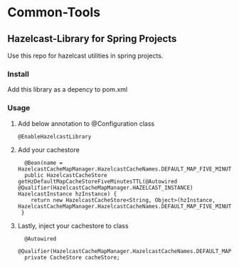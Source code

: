 # Common-Tools
## Hazelcast-Library for Spring Projects

Use this repo for hazelcast utilities in spring projects.

### Install
Add this library as a depency to pom.xml

### Usage
1. Add below annotation to @Configuration class

    `@EnableHazelcastLibrary`

2. Add your cachestore

    ```
      @Bean(name = HazelcastCacheMapManager.HazelcastCacheNames.DEFAULT_MAP_FIVE_MINUTES_TTL.name)
      public HazelcastCacheStore getHzDefaultMapCacheStoreFiveMinutesTTL(@Autowired @Qualifier(HazelcastCacheMapManager.HAZELCAST_INSTANCE) HazelcastInstance hzInstance) {
        return new HazelcastCacheStore<String, Object>(hzInstance, HazelcastCacheMapManager.HazelcastCacheNames.DEFAULT_MAP_FIVE_MINUTES_TTL.name);
     }
     ```


3. Lastly, inject your cachestore to class

    ```
      @Autowired
      @Qualifier(HazelcastCacheMapManager.HazelcastCacheNames.DEFAULT_MAP_FIVE_MINUTES_TTL.name)
      private CacheStore cacheStore;
     ```
